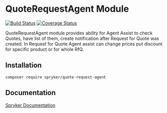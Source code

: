 # QuoteRequestAgent Module
[![Build Status](https://travis-ci.org/spryker/quote-request-agent.svg)](https://travis-ci.org/spryker/quote-request-agent)
[![Coverage Status](https://coveralls.io/repos/github/spryker/quote-request-agent/badge.svg)](https://coveralls.io/github/spryker/quote-request-agent)

QuoteRequestAgent module provides ability for Agent Assist to check Quotes, 
have list of them, create notification after Request for Quote was created.
In Request for Quote Agent assist can change prices put discount for 
specific product or for whole RfQ.

## Installation

```
composer require spryker/quote-request-agent
```

## Documentation

[Spryker Documentation](https://academy.spryker.com/developing_with_spryker/module_guide/modules.html)
